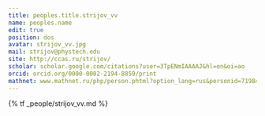 ```yaml
---
title: peoples.title.strijov_vv
name: peoples.name
edit: true
position: dos
avatar: strijov_vv.jpg
mail: strijov@phystech.edu
site: http://ccas.ru/strijov/
scholar: scholar.google.com/citations?user=3TpENmIAAAAJ&hl=en&oi=ao
orcid: orcid.org/0000-0002-2194-8859/print
mathnet: www.mathnet.ru/php/person.phtml?option_lang=rus&personid=71984
---
```


{% tf _people/strijov_vv.md %}
